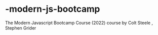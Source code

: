 # -modern-js-bootcamp
 The Modern Javascript Bootcamp Course (2022) course by Colt Steele , Stephen Grider
